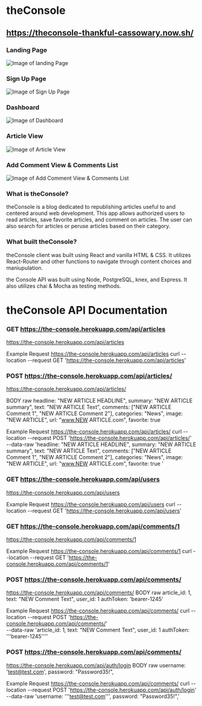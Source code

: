 # theConsole

## https://theconsole-thankful-cassowary.now.sh/



### Landing Page
![Image of landing Page](https://i.imgur.com/ie5whQo.png)

### Sign Up Page
![Image of Sign Up Page](https://i.imgur.com/FyQNmYY.png)

### Dashboard
![Image of Dashboard](https://i.imgur.com/1SBnkK6.jpg)

### Article View
![Image of Article View](https://i.imgur.com/1SBnkK6.jpg)

### Add Comment View & Comments List
![Image of Add Comment View & Comments List](https://i.imgur.com/1SBnkK6.jpg)



### What is theConsole?

theConsole is a blog dedicated to republishing articles useful to and centered around web development. 
This app allows authorized users to read articles, save favorite articles, and comment on articles.
The user can also search for articles or peruse articles based on their category.

### What built theConsole?

theConsole client was built using React and vanilla HTML & CSS. It utilizes React-Router and other functions to navigate through content choices and maniupulation.

the Console API was built using Node, PostgreSQL, knex, and Express. It also utilizes chai & Mocha as testing methods.


# theConsole API Documentation

### GET https://the-console.herokuapp.com/api/articles
https://the-console.herokuapp.com/api/articles

Example Request
https://the-console.herokuapp.com/api/articles
curl --location --request GET 'https://the-console.herokuapp.com/api/articles'


### POST https://the-console.herokuapp.com/api/articles/
https://the-console.herokuapp.com/api/articles/

BODY raw
headline: "NEW ARTICLE HEADLINE",
summary: "NEW ARTICLE summary",
text: "NEW ARTICLE Text",
comments: ["NEW ARTICLE  Comment 1",  "NEW ARTICLE  Comment 2"],
categories: "News",
image: "NEW ARTICLE",
url: "www.NEW ARTICLE.com",
favorite: true


Example Request
https://the-console.herokuapp.com/api/articles/
curl --location --request POST 'https://the-console.herokuapp.com/api/articles/' \
--data-raw 'headline: "NEW ARTICLE HEADLINE",
summary: "NEW ARTICLE summary",
text: "NEW ARTICLE Text",
comments: ["NEW ARTICLE  Comment 1",  "NEW ARTICLE  Comment 2"],
categories: "News",
image: "NEW ARTICLE",
url: "www.NEW ARTICLE.com",
favorite: true
'


### GET https://the-console.herokuapp.com/api/users
https://the-console.herokuapp.com/api/users


Example Request
https://the-console.herokuapp.com/api/users
curl --location --request GET 'https://the-console.herokuapp.com/api/users'


### GET https://the-console.herokuapp.com/api/comments/1
https://the-console.herokuapp.com/api/comments/1


Example Request
https://the-console.herokuapp.com/api/comments/1
curl --location --request GET 'https://the-console.herokuapp.com/api/comments/1'


### POST https://the-console.herokuapp.com/api/comments/
https://the-console.herokuapp.com/api/comments/
BODY raw
article_id: 1,
text: "NEW Comment Text",
user_id: 1
authToken: 'bearer-1245'


Example Request
https://the-console.herokuapp.com/api/comments/
curl --location --request POST 'https://the-console.herokuapp.com/api/comments/' \
--data-raw 'article_id: 1,
text: "NEW Comment Text",
user_id: 1
authToken: '\''bearer-1245'\'''


### POST https://the-console.herokuapp.com/api/comments/
https://the-console.herokuapp.com/api/auth/login
BODY raw
username: 'test@test.com',
password: "Password35!",


Example Request
https://the-console.herokuapp.com/api/comments/
curl --location --request POST 'https://the-console.herokuapp.com/api/auth/login' \
--data-raw 'username: '\''test@test.com'\'',
password: "Password35!",'


